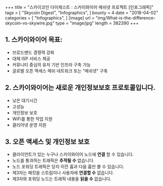 +++
title = "스카이코인 다이제스트 : 스카이와이어 메쉬넷 프로젝트 [인포그래픽]"
tags = [
    "Skycoin Digest",
    "Infographics",
]
bounty = 4
date = "2018-04-02"
categories = [
    "Infographics",
]
[image]
    url = "img/What-is-the-difference-skycoin-vs-skywire.jpg"
    type = "image/jpg"
    length = 382390
+++

## 1. 스카이와이어 목표:

* 브로드밴드 경쟁력 강화
* 대체 ISP 서비스 제공
* 커뮤니티 중심의 유저 기반 인프라 구축 가능
* 글로벌 오픈 액세스 메쉬 네트워크 또는 "메쉬넷" 구축

## 2. 스카이와이어는 새로운 개인정보보호 프로토콜입니다.

* 낮은 대기시간
* 고성능
* 개인정보 보호
* WiFi를 통한 작업 지원
* 클리어넷 운영 지원

## 3. 오픈 액세스 및 개인정보 보호

* 클라이언트가 있는 누구나 스카이와이어 노드에 __연결__ 할 수 있습니다.
* 노드를 통과하는 트래픽은 __추적될 수__ 없습니다.
* 노드 포워딩 트래픽은 당지 이전 홉과 다음 홉만 볼 수 있습니다.
* 제3자는 패킷을 스트림이나 사용자에 __연결할 수__ 없습니다.
* 제3자와 포워딩 노드는 트래픽 내용을 __읽을 수__ 없습니다.
